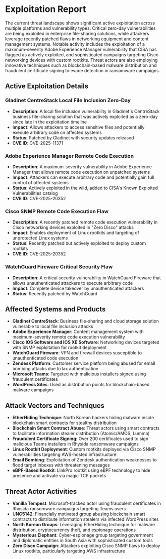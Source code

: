 # Exploitation Report

The current threat landscape shows significant active exploitation across multiple platforms and vulnerability types. Critical zero-day vulnerabilities are being exploited in enterprise file-sharing solutions, while attackers leverage recently patched flaws in networking equipment and content management systems. Notable activity includes the exploitation of a maximum-severity Adobe Experience Manager vulnerability that CISA has flagged as actively exploited, and sophisticated campaigns targeting Cisco networking devices with custom rootkits. Threat actors are also employing innovative techniques such as blockchain-based malware distribution and fraudulent certificate signing to evade detection in ransomware campaigns.

## Active Exploitation Details

### Gladinet CentreStack Local File Inclusion Zero-Day
- **Description**: A local file inclusion vulnerability in Gladinet's CentreStack business file-sharing solution that was actively exploited as a zero-day since late in the exploitation timeline
- **Impact**: Allows attackers to access sensitive files and potentially execute arbitrary code on affected systems
- **Status**: Patched by Gladinet with security updates released
- **CVE ID**: CVE-2025-11371

### Adobe Experience Manager Remote Code Execution
- **Description**: A maximum-severity vulnerability in Adobe Experience Manager that allows remote code execution on unpatched systems
- **Impact**: Attackers can execute arbitrary code and potentially gain full control of affected systems
- **Status**: Actively exploited in the wild, added to CISA's Known Exploited Vulnerabilities catalog
- **CVE ID**: CVE-2025-20352

### Cisco SNMP Remote Code Execution Flaw
- **Description**: A recently patched remote code execution vulnerability in Cisco networking devices exploited in "Zero Disco" attacks
- **Impact**: Enables deployment of Linux rootkits and targeting of unprotected Linux systems
- **Status**: Recently patched but actively exploited to deploy custom rootkits
- **CVE ID**: CVE-2025-20352

### WatchGuard Fireware Critical Security Flaw
- **Description**: A critical security vulnerability in WatchGuard Fireware that allows unauthenticated attackers to execute arbitrary code
- **Impact**: Complete device takeover by unauthenticated attackers
- **Status**: Recently patched by WatchGuard

## Affected Systems and Products

- **Gladinet CentreStack**: Business file-sharing and cloud storage solution vulnerable to local file inclusion attacks
- **Adobe Experience Manager**: Content management system with maximum-severity remote code execution vulnerability
- **Cisco IOS Software and IOS XE Software**: Networking devices targeted with SNMP exploitation for rootkit deployment
- **WatchGuard Fireware**: VPN and firewall devices susceptible to unauthenticated code execution
- **Zendesk Platform**: Customer service platform being abused for email bombing attacks due to lax authentication
- **Microsoft Teams**: Targeted with malicious installers signed using fraudulent certificates
- **WordPress Sites**: Used as distribution points for blockchain-based malware campaigns

## Attack Vectors and Techniques

- **EtherHiding Technique**: North Korean hackers hiding malware inside blockchain smart contracts for stealthy distribution
- **Blockchain Smart Contract Abuse**: Threat actors using smart contracts to facilitate information stealer distribution (Atomic/AMOS, Lumma)
- **Fraudulent Certificate Signing**: Over 200 certificates used to sign malicious Teams installers in Rhysida ransomware campaigns
- **Linux Rootkit Deployment**: Custom rootkits deployed via Cisco SNMP vulnerabilities targeting AWS-hosted infrastructure
- **Email Bombing**: Exploitation of Zendesk authentication weaknesses to flood target inboxes with threatening messages
- **eBPF-Based Rootkit**: LinkPro rootkit using eBPF technology to hide presence and activate via magic TCP packets

## Threat Actor Activities

- **Vanilla Tempest**: Microsoft-tracked actor using fraudulent certificates in Rhysida ransomware campaigns targeting Teams users
- **UNC5142**: Financially motivated group abusing blockchain smart contracts to distribute information stealers via infected WordPress sites
- **North Korean Groups**: Leveraging EtherHiding technique for malware distribution, cryptocurrency theft, and espionage operations
- **Mysterious Elephant**: Cyber-espionage group targeting government and diplomatic entities in South Asia with sophisticated custom tools
- **Zero Disco Campaign**: Attackers exploiting Cisco SNMP flaws to deploy Linux rootkits, particularly targeting AWS infrastructure